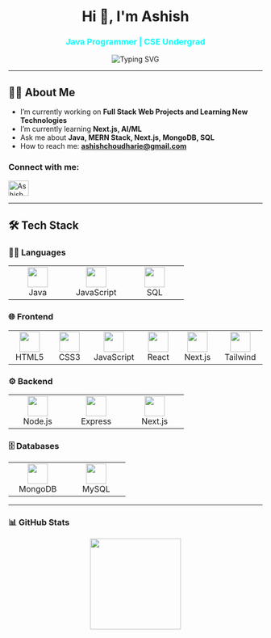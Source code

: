 <h1 align="center">Hi 👋, I'm Ashish</h1>
<h3 align="center"><span style="color: cyan;">Java Programmer | CSE Undergrad</span></h3>

<p align="center">
  <img src="https://readme-typing-svg.demolab.com?font=Fira+Code&size=22&pause=1000&color=1976d2&center=true&vCenter=true&width=435&lines=Full+Stack+Web+Developer;Tech+Enthusiast" alt="Typing SVG" />
</p>

---

## 🧑‍💻 About Me

-  I’m currently working on **Full Stack Web Projects and Learning New Technologies**
-  I’m currently learning **Next.js, AI/ML**
-  Ask me about **Java, MERN Stack, Next.js, MongoDB, SQL**
-  How to reach me: **ashishchoudharie@gmail.com**

<h3 align="left">Connect with me:</h3>
<p align="left">
  <a href="https://linkedin.com/in/aashish-choudhari" target="blank">
    <img align="center" src="https://raw.githubusercontent.com/rahuldkjain/github-profile-readme-generator/master/src/images/icons/Social/linked-in-alt.svg" alt="Ashish" height="30" width="40" />
  </a>
</p>

---

## 🛠️ Tech Stack

### 👨‍💻 Languages

<table>
  <tr>
    <td align="center" width="100">
      <img src="https://cdn.jsdelivr.net/gh/devicons/devicon/icons/java/java-original.svg" width="40"/><br>Java
    </td>
    <td align="center" width="100">
      <img src="https://img.icons8.com/color/48/000000/javascript--v1.png" width="40"/><br>JavaScript
    </td>
    <td align="center" width="100">
      <img src="https://cdn.jsdelivr.net/gh/devicons/devicon/icons/mysql/mysql-original.svg" width="40"/><br>SQL
    </td>
  </tr>
</table>

### 🌐 Frontend

<table>
  <tr>
    <td align="center" width="100">
      <img src="https://cdn.jsdelivr.net/gh/devicons/devicon/icons/html5/html5-original.svg" width="40"/><br>HTML5
    </td>
    <td align="center" width="100">
      <img src="https://cdn.jsdelivr.net/gh/devicons/devicon/icons/css3/css3-original.svg" width="40"/><br>CSS3
    </td>
    <td align="center" width="100">
      <img src="https://img.icons8.com/color/48/000000/javascript--v1.png" width="40"/><br>JavaScript
    </td>
    <td align="center" width="100">
      <img src="https://cdn.jsdelivr.net/gh/devicons/devicon/icons/react/react-original.svg" width="40"/><br>React
    </td>
    <td align="center" width="100">
      <img src="https://cdn.jsdelivr.net/gh/devicons/devicon/icons/nextjs/nextjs-original.svg" width="40"/><br>Next.js
    </td>
    <td align="center" width="100">
      <img src="https://img.icons8.com/color/48/000000/tailwind_css.png" width="40"/><br>Tailwind
    </td>
  </tr>
</table>

### ⚙️ Backend

<table>
  <tr>
    <td align="center" width="100">
      <img src="https://cdn.jsdelivr.net/gh/devicons/devicon/icons/nodejs/nodejs-original.svg" width="40"/><br>Node.js
    </td>
    <td align="center" width="100">
      <img src="https://img.icons8.com/?size=512&id=SDVmtZ6VBGXt&format=png" width="40"/><br>Express
    </td>
    <td align="center" width="100">
      <img src="https://cdn.jsdelivr.net/gh/devicons/devicon/icons/nextjs/nextjs-original.svg" width="40"/><br>Next.js
    </td>
  </tr>
</table>

### 🗄️ Databases

<table>
  <tr>
    <td align="center" width="100">
      <img src="https://cdn.jsdelivr.net/gh/devicons/devicon/icons/mongodb/mongodb-original.svg" width="40"/><br>MongoDB
    </td>
    <td align="center" width="100">
      <img src="https://cdn.jsdelivr.net/gh/devicons/devicon/icons/mysql/mysql-original.svg" width="40"/><br>MySQL
    </td>
  </tr>
</table>

---

### 📊 GitHub Stats

<p align="center">
  <img src="https://github-readme-stats.vercel.app/api/top-langs/?username=ashish-choudhari-git&layout=compact&theme=tokyonight" height="180" />
</p>
